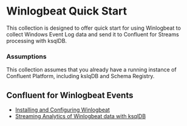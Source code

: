# Winlogbeat Quick Start
This collection is designed to offer quick start for using Winlogbeat to collect Windows Event Log data and send it to Confluent for Streams processing with ksqlDB.

### Assumptions
This collection assumes that you already have a running instance of Confluent Platform, including kslqDB and Schema Registry.

## Confluent for Winlogbeat Events

- [Installing and Configuring Winlogbeat](https://github.com/confluentinc/cyber/blob/master/quickstart/winlogbeat/install-and-configure-winlogbeat.md)
- [Streaming Analytics of Winlogbeat data with ksqlDB](https://github.com/confluentinc/cyber/blob/master/quickstart/winlogbeat/winlogbeat-ksql.md)
